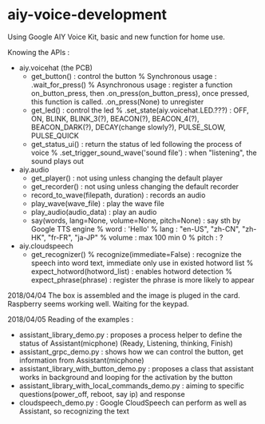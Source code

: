 # aiy-voice-development
Using Google AIY Voice Kit, basic and new function for home use.

Knowing the APIs : 
- aiy.voicehat (the PCB)
  * get_button() : control the button
    % Synchronous usage : .wait_for_press()
    % Asynchronous usage : register a function on_button_press, then .on_press(on_button_press), once pressed, this function is       called. .on_press(None) to unregister
  * get_led() : control the led
    % .set_state(aiy.voicehat.LED.???) : OFF, ON, BLINK, BLINK_3(?), BEACON(?), BEACON_4(?), BEACON_DARK(?), DECAY(change slowly?), PULSE_SLOW, PULSE_QUICK
  * get_status_ui() : return the status of led following the process of voice
    % .set_trigger_sound_wave('sound file') : when "listening", the sound plays out
- aiy.audio
  * get_player() : not using unless changing the default player
  * get_recorder() : not using unless changing the default recorder
  * record_to_wave(filepath, duration) : records an audio
  * play_wave(wave_file) : play the wave file
  * play_audio(audio_data) : play an audio
  * say(words, lang=None, volume=None, pitch=None) : say sth by Google TTS engine
    % word : 'Hello'
    % lang : "en-US", "zh-CN", "zh-HK", "fr-FR", "ja-JP"
    % volume : max 100 min 0
    % pitch : ?
- aiy.cloudspeech
  * get_recognizer()
    % recognize(immediate=False) : recognize the speech into word text, immediate only use in existed hotword list
    % expect_hotword(hotword_list) : enables hotword detection
    % expect_phrase(phrase) : register the phrase is more likely to appear

2018/04/04
The box is assembled and the image is pluged in the card. Raspberry seems working well. Waiting for the keypad.

2018/04/05
Reading of the examples : 
- assistant_library_demo.py : proposes a process helper to define the status of Assistant(micphone) (Ready, Listening, thinking, Finish)
- assistant_grpc_demo.py : shows how we can control the button, get information from Assistant(micphone)
- assistant_library_with_button_demo.py : proposes a class that assistant works in background and looping for the activation by the button
- assistant_library_with_local_commands_demo.py : aiming to specific questions(power_off, reboot, say ip) and response
- cloudspeech_demo.py : Google CloudSpeech can perform as well as Assistant, so recognizing the text


